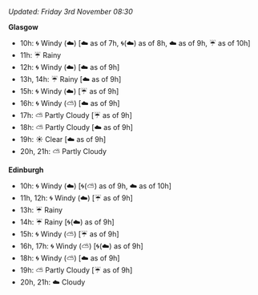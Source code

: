 *Updated: Friday 3rd November 08:30*

**Glasgow**

* 10h: :cyclone: Windy (:cloud:) [:cloud: as of 7h, :cyclone:(:cloud:) as of 8h, :cloud: as of 9h, :umbrella: as of 10h]
* 11h: :umbrella: Rainy
* 12h: :cyclone: Windy (:cloud:) [:cloud: as of 9h]
* 13h, 14h: :umbrella: Rainy [:cloud: as of 9h]
* 15h: :cyclone: Windy (:cloud:) [:umbrella: as of 9h]
* 16h: :cyclone: Windy (:partly_sunny:) [:cloud: as of 9h]
* 17h: :partly_sunny: Partly Cloudy [:umbrella: as of 9h]
* 18h: :partly_sunny: Partly Cloudy [:cloud: as of 9h]
* 19h: :sunny: Clear [:cloud: as of 9h]
* 20h, 21h: :partly_sunny: Partly Cloudy

**Edinburgh**

* 10h: :cyclone: Windy (:cloud:) [:cyclone:(:partly_sunny:) as of 9h, :cloud: as of 10h]
* 11h, 12h: :cyclone: Windy (:cloud:) [:umbrella: as of 9h]
* 13h: :umbrella: Rainy
* 14h: :umbrella: Rainy [:cyclone:(:cloud:) as of 9h]
* 15h: :cyclone: Windy (:partly_sunny:) [:umbrella: as of 9h]
* 16h, 17h: :cyclone: Windy (:partly_sunny:) [:cyclone:(:cloud:) as of 9h]
* 18h: :cyclone: Windy (:partly_sunny:) [:cloud: as of 9h]
* 19h: :partly_sunny: Partly Cloudy [:umbrella: as of 9h]
* 20h, 21h: :cloud: Cloudy
